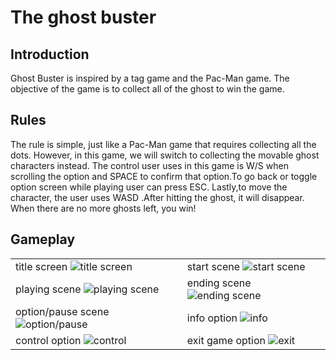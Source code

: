 # The ghost buster
## Introduction
Ghost Buster is inspired by a tag game and the Pac-Man game. The objective of the game is to collect all of the ghost to win the game.
## Rules
The rule is simple, just like a Pac-Man game that requires collecting all the dots. However, in this game, we will switch to collecting the movable ghost characters instead. The control user uses in this game is W/S when scrolling the option and SPACE to confirm that option.To go back or toggle option screen while playing user can press ESC. Lastly,to move the character, the user uses WASD .After hitting the ghost, it will disappear. When there are no more ghosts left, you win!
## Gameplay
<table>
  <tr>
    <td>title screen
    <img src="https://github.com/bblueberries/2Dgame/assets/123661716/67fbe4da-50f0-4ef9-9fe9-35d38258dac3" alt="title screen"/>
    </td>
     <td>start scene
    <img src="https://github.com/bblueberries/2Dgame/assets/123661716/4b9568c0-c190-4b1c-8bb6-d62c525590d0" alt="start scene"/>
    </td>
  </tr>
   <tr>
    <td>playing scene
    <img src="https://github.com/bblueberries/2Dgame/assets/123661716/c7459305-da37-40fc-8d54-37ec5238d5dc" alt="playing scene"/>
    </td>
     <td>ending scene
    <img src="https://github.com/bblueberries/2Dgame/assets/123661716/8885eaec-8025-4453-bf57-a96e3321f901" alt="ending scene"/>
    </td>
  </tr>
   <tr>
    <td>option/pause scene
    <img src="https://github.com/bblueberries/2Dgame/assets/123661716/8b1a8fed-7852-4b42-ac1b-193c0b884fd7" alt="option/pause"/>
    </td>
     <td>info option
    <img src="https://github.com/bblueberries/2Dgame/assets/123661716/902b3e63-5b72-4d3f-863e-b0fa5cff608c" alt="info"/>
    </td>
  </tr>
    <tr>
    <td>control option
    <img src="https://github.com/bblueberries/2Dgame/assets/123661716/5b07430f-c56b-4776-b333-8e3514fd6e34" alt="control"/>
    </td>
     <td>exit game option
    <img src="https://github.com/bblueberries/2Dgame/assets/123661716/a9f0fbc7-573d-4e6e-9687-9db87012f26c" alt="exit"/>
    </td>
  </tr>
</table>
